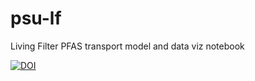 # psu-lf
Living Filter PFAS transport model and data viz notebook


[![DOI](https://zenodo.org/badge/366142103.svg)](https://zenodo.org/badge/latestdoi/366142103)



